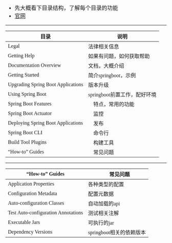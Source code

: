 <span  style="font-family: Simsun,serif; font-size: 17px; ">

- 先大概看下目录结构，了解每个目录的功能
- [官网](https://docs.spring.io/spring-boot/docs/current/reference/html/)

---


目录 | 说明
---|---
Legal | 法律相关信息
Getting Help | 如果有问题，如何获取帮助
Documentation Overview | 文档，大概介绍
Getting Started | 简介springboot，示例
Upgrading Spring Boot Applications | 版本升级
Using Spring Boot | springboot前置工作，配好环境
Spring Boot Features |　特点，常用的功能
Spring Boot Actuator |　监控
Deploying Spring Boot Applications |　发布
Spring Boot CLI |　命令行
Build Tool Plugins |　构建工具
“How-to” Guides |　常见问题

---

“How-to” Guides |　常见问题
---|---
Application Properties | 各种类型的配置
Configuration Metadata | 配置元数据
Auto-configuration Classes | 自动加载的api
Test Auto-configuration Annotations | 测试相关注解
Executable Jars | 可执行的jar
Dependency Versions | springboot相关的依赖版本


</span>